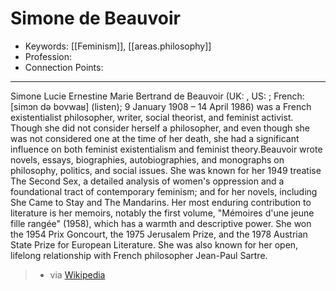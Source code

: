 
# Simone de Beauvoir

- Keywords: [[Feminism]], [[areas.philosophy]]
- Profession:
- Connection Points:

---

Simone Lucie Ernestine Marie Bertrand de Beauvoir (UK: , US: ; French: [simɔn də bovwaʁ] (listen); 9 January 1908 – 14 April 1986) was a French existentialist philosopher, writer, social theorist, and feminist activist. Though she did not consider herself a philosopher, and even though she was not considered one at the time of her death, she had a significant influence on both feminist existentialism and feminist theory.Beauvoir wrote novels, essays, biographies, autobiographies, and monographs on philosophy, politics, and social issues. She was known for her 1949 treatise The Second Sex, a detailed analysis of women's oppression and a foundational tract of contemporary feminism; and for her novels, including She Came to Stay and The Mandarins. Her most enduring contribution to literature is her memoirs, notably the first volume, "Mémoires d'une jeune fille rangée" (1958), which has a warmth and descriptive power. She won the 1954 Prix Goncourt, the 1975 Jerusalem Prize, and the 1978 Austrian State Prize for European Literature. She was also known for her open, lifelong relationship with French philosopher Jean-Paul Sartre.

> - via [Wikipedia](https://en.wikipedia.org/wiki/Simone%20de%20Beauvoir)
